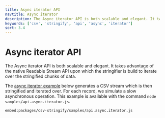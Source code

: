 ```yaml
---
title: Async iterator API
navtitle: Async iterator
description: The Async iterator API is both scalable and elegant. It takes advantage of the native Readable Stream API upon which the stringifier is build to iterate over the parsed records.
keywords: ['csv', 'stringify', 'api', 'async', 'iterator']
sort: 3.4
---
```


# Async iterator API

The Async iterator API is both scalable and elegant. It takes advantage of the native Readable Stream API upon which the stringifier is build to iterate over the stringified chunks of data.

The [async iterator example](https://github.com/adaltas/node-csv/blob/master/packages/csv-stringify/samples/async.iterator.js) below generates a CSV stream which is then stringified and iterated over. For each record, we simulate a slow asynchronous operation. This example is available with the command `node samples/api.async.iterator.js`.

`embed:packages/csv-stringify/samples/api.async.iterator.js`
